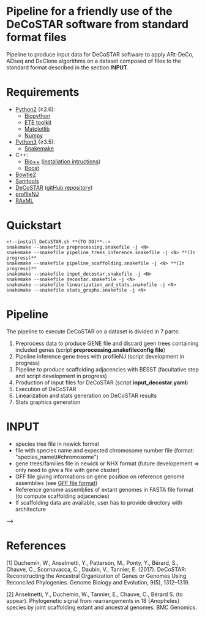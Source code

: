 Pipeline for a friendly use of the DeCoSTAR software from standard format files
=====

Pipeline to produce input data for DeCoSTAR software to apply ARt-DeCo, ADseq and DeClone algorithms on a dataset composed of files to the standard format described in the section **INPUT**.


# Requirements
* [Python2](https://www.python.org/.) (≥2.6):
	* [Biopython](http://biopython.org/) 
	* [ETE toolkit](http://etetoolkit.org/)
	* [Matplotlib](https://matplotlib.org/)
	* [Numpy](http://www.numpy.org/)
* [Python3](https://www.python.org/.) (≥3.5):
	* [Snakemake](http://snakemake.readthedocs.io/en/stable/)
* C++:
	* [Bio++](http://biopp.univ-montp2.fr/wiki/index.php/Main_Page) ([installation intructions](http://biopp.univ-montp2.fr/wiki/index.php/Installation))
	* [Boost](www.boost.org)
* [Bowtie2](http://bowtie-bio.sourceforge.net/bowtie2/index.shtml)
* [Samtools](http://samtools.sourceforge.net/)
* [DeCoSTAR](http://pbil.univ-lyon1.fr/software/DeCoSTAR/index.html) ([gitHub repository](https://github.com/WandrilleD/DeCoSTAR))
* [profileNJ](https://github.com/maclandrol/profileNJ)
* [RAxML](https://sco.h-its.org/exelixis/web/software/raxml/index.html)



# Quickstart
```
<!--install_DeCoSTAR.sh **(TO DO)**-->
snakemake --snakefile preprocessing.snakefile -j <N>
snakemake --snakefile pipeline_trees_inference.snakefile -j <N> **(In progress)**
snakemake --snakefile pipeline_scaffolding.snakefile -j <N> **(In progress)**
snakemake --snakefile input_decostar.snakefile -j <N>
snakemake --snakefile decostar.snakefile -j <N>
snakemake --snakefile linearization_and_stats.snakefile -j <N>
snakemake --snakefile stats_graphs.snakefile -j <N>
```



# Pipeline
The pipeline to execute DeCoSTAR on a dataset is divided in 7 parts:

1. Preprocess data to produce GENE file and discard geen trees containing included genes (script **preprocessing.snakefileconfig file**)
2. Pipeline inference gene trees with profileNJ (script development in progress)
3. Pipeline to produce scaffolding adjacencies with BESST (facultative step and script development in progress) 
4. Production of input files for DeCoSTAR (script **input_decostar.yaml**)
5. Execution of DeCoSTAR
6. Linearization and stats generation on DeCoSTAR results
7. Stats graphics generation



# INPUT
* species tree file in newick format
* file with species name and expected chromosome number file (format: "species_name\t#chromosome")
* gene trees/families file in newick or NHX format (future developement => only need to give a file with gene cluster)
* GFF file giving informations on gene position on reference genome assemblies (see [GFF file format](https://www.ensembl.org/info/website/upload/gff.html))
* Reference genome assemblies of extant genomes in FASTA file format (to compute scaffolding adjacencies)
* If scaffolding data are available, user has to provide directory with architecture 



<!--# Usage-->

<!-- The directory **bin/scripts/pipeline_input_decostar** contains scripts developed to process raw input data of the 18 Anopheles dataset (located in directory *data/INPUT_DATA*) into input data for the software DeCoSTAR to execute the ARt-DeCo and ADseq algorithms. All the data produced by these scripts are located in the directory *data/*. In this directory, the script names are prefixed by a number corresponding to their execution order from 01 to 16, except the directory *bin/scripts/pipeline_input_decostar/compute_scaffolding_adjacencies* containing scripts to produce scaffolding adjacencies with paired sequencing data and the scaffolding tool BESST. The scripts to scaffold with BESST have been developed for a computing cluster based on Sun Grid Engine (SGE), they have to be executed for the 18 Anopheles species and before the step 14 of the directory *bin/scripts/pipeline_input_decostar/compute_scaffolding_adjacencies*.-->-->

<!--For each script the content is headed by a description explaining its input, output and goal. The pipeline to produce input data for DeCoSTAR is divided in 16 steps (+scripts to compute scaffolding adjacencies), among which step 11 has been developed to be run on the computing cluster with SGE scripts and have to be adapted to run on other cluster architecture.-->

<!--To reproduce the results of our paper, the scripts have been written without need to give parameters to reproduce the architecture of this repository and global scripts have been produced to chained several scripts in one executive file. For more details on these scripts present in directory *bin/scripts/pipeline_input_decostar* see README file in this directory.-->



# References
[1] Duchemin, W., Anselmetti, Y., Patterson, M., Ponty, Y., Bérard, S., Chauve, C., Scornavacca, C., Daubin, V., Tannier, E. (2017). DeCoSTAR: Reconstructing the Ancestral Organization of Genes or Genomes Using Reconciled Phylogenies. Genome Biology and Evolution, 9(5), 1312–1319.

[2] Anselmetti, Y., Duchemin, W., Tannier, E., Chauve, C., Bérard S. (to appear). Phylogenetic signal from rearrangements in 18 {Anopheles} species by joint scaffolding extant and ancestral genomes. BMC Genomics.
